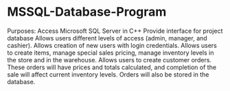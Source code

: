 # MSSQL-Database-Program

Purposes:
Access Microsoft SQL Server in C++
Provide interface for project database
Allows users different levels of access (admin, manager, and cashier).
Allows creation of new users with login credentials.
Allows users to create items, manage special sales pricing, manage inventory levels
in the store and in the warehouse.
Allows users to create customer orders. These orders will have prices and totals
calculated, and completion of the sale will affect current inventory levels.
Orders will also be stored in the database.
